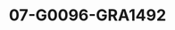 ---
title: 07-G0096-GRA1492
image: /v1543919832/viterbo/07-G0096-GRA1492.jpg
brand: graziana-valentini
layout: vestito
---